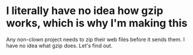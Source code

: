 # I literally have no idea how gzip works, which is why I'm making this

Any non-clown project needs to zip their web files before it sends them. I have no idea what gzip does. Let's find out.
